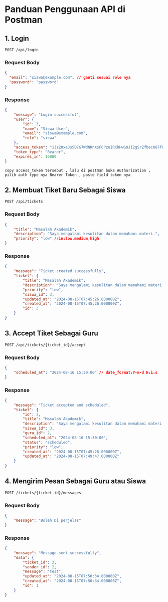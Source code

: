 # Panduan Penggunaan API di Postman

## 1. Login

`POST /api/login`

### Request Body
```json
{
  "email": "siswa@example.com", // ganti sesuai role nya
  "password": "password"
}
``` 

### Response
```json
{
    "message": "Login successful",
    "user": {
        "id": 3,
        "name": "Siswa User",
        "email": "siswa@example.com",
        "role": "siswa"
    },
    "access_token": "1|zZ0xaJs5O7G7WdNRnXsFCPzuIRKhHwSOJi2gSrZfbec067f8",
    "token_type": "Bearer",
    "expires_in": 10080
}
``` 

`copy access_token tersebut , lalu di postman buka Authorization , pilih auth type nya Bearer Token , paste field token nya`

## 2. Membuat Tiket Baru Sebagai Siswa

`POST /api/tickets`

### Request Body
```json
{
    "title": "Masalah Akademik",
    "description": "Saya mengalami kesulitan dalam memahami materi.",
    "priority": "low" //in:low,medium,high
}
``` 

### Response
```json
{
    "message": "Ticket created successfully",
    "ticket": {
        "title": "Masalah Akademik",
        "description": "Saya mengalami kesulitan dalam memahami materi.",
        "priority": "low",
        "siswa_id": 3,
        "updated_at": "2024-08-15T07:45:26.000000Z",
        "created_at": "2024-08-15T07:45:26.000000Z",
        "id": 3
    }
}
``` 

## 3. Accept Tiket Sebagai Guru

`POST /api/tickets/{ticket_id}/accept`

### Request Body
```json
{
    "scheduled_at": "2024-08-16 15:30:00" // date_format:Y-m-d H:i:s
}
``` 

### Response
```json
{
    "message": "Ticket accepted and scheduled",
    "ticket": {
        "id": 3,
        "title": "Masalah Akademik",
        "description": "Saya mengalami kesulitan dalam memahami materi.",
        "siswa_id": 3,
        "guru_id": 2,
        "scheduled_at": "2024-08-16 15:30:00",
        "status": "scheduled",
        "priority": "low",
        "created_at": "2024-08-15T07:45:26.000000Z",
        "updated_at": "2024-08-15T07:49:47.000000Z"
    }
}
```

## 4. Mengirim Pesan Sebagai Guru atau Siswa

`POST /tickets/{ticket_id}/messages`

### Request Body
```json
{
    "message": "Boleh Di perjelas"
}
``` 

### Response 
```json
{
    "message": "Message sent successfully",
    "data": {
        "ticket_id": 3,
        "sender_id": 2,
        "message": "test",
        "updated_at": "2024-08-15T07:50:34.000000Z",
        "created_at": "2024-08-15T07:50:34.000000Z",
        "id": 1
    }
}
```
